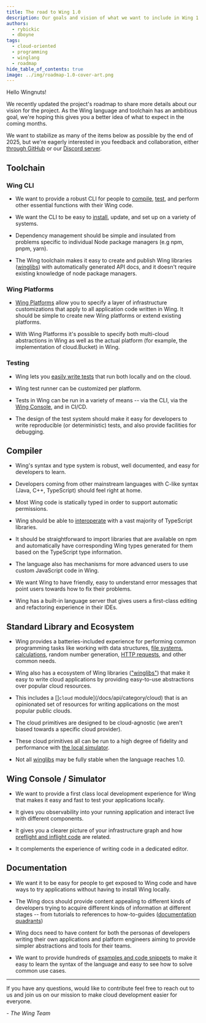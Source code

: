 ```yaml
---
title: The road to Wing 1.0
description: Our goals and vision of what we want to include in Wing 1.0
authors:
  - rybickic
  - dboyne
tags:
  - cloud-oriented
  - programming
  - winglang
  - roadmap
hide_table_of_contents: true
image: ../img/roadmap-1.0-cover-art.png
---
```


Hello Wingnuts!

We recently updated the project's roadmap to share more details about our vision for the project. As the Wing language and toolchain has an ambitious goal, we're hoping this gives you a better idea of what to expect in the coming months.

We want to stabilize as many of the items below as possible by the end of 2025, but we're eagerly interested in you feedback and collaboration, either [through GitHub](https://github.com/winglang/wing) or our [Discord server](https://t.winglang.io/discord).

## Toolchain

### Wing CLI

- We want to provide a robust CLI for people to [compile](/docs/platforms/platforms), [test](/docs/concepts/tests), and perform other essential functions with their Wing code.

- We want the CLI to be easy to [install](/docs/#install), update, and set up on a variety of systems.

- Dependency management should be simple and insulated from problems specific to individual Node package managers (e.g npm, pnpm, yarn).

- The Wing toolchain makes it easy to create and publish Wing libraries ([winglibs](/docs/winglibs/what-are-winglibs)) with automatically generated API docs, and it doesn't require existing knowledge of node package managers.

### Wing Platforms

- [Wing Platforms](/docs/platforms/platforms) allow you to specify a layer of infrastructure customizations that apply to all application code written in Wing. It should be simple to create new Wing platforms or extend existing platforms.

- With Wing Platforms it's possible to specify both multi-cloud abstractions in Wing as well as the actual platform (for example, the implementation of cloud.Bucket) in Wing.

### Testing

- Wing lets you [easily write tests](/docs/concepts/tests) that run both locally and on the cloud.

- Wing test runner can be customized per platform.

- Tests in Wing can be run in a variety of means -- via the CLI, via the [Wing Console](/docs/tools/wing-console), and in CI/CD.

- The design of the test system should make it easy for developers to write reproducible (or deterministic) tests, and also provide facilities for debugging.

## Compiler

- Wing's syntax and type system is robust, well documented, and easy for developers to learn.

- Developers coming from other mainstream languages with C-like syntax (Java, C++, TypeScript) should feel right at home.

- Most Wing code is statically typed in order to support automatic permissions.

- Wing should be able to [interoperate](/docs/faq/why-start-with-js-interop) with a vast majority of TypeScript libraries.

- It should be straightforward to import libraries that are available on npm and automatically have corresponding Wing types generated for them based on the TypeScript type information.

- The language also has mechanisms for more advanced users to use custom JavaScript code in Wing.

- We want Wing to have friendly, easy to understand error messages that point users towards how to fix their problems.

- Wing has a built-in language server that gives users a first-class editing and refactoring experience in their IDEs.

## Standard Library and Ecosystem

- Wing provides a batteries-included experience for performing common programming tasks like working with data structures, [file systems](/docs/api/standard-library/fs/api-reference), [calculations](/docs/api/standard-library/math/api-reference), random number generation, [HTTP requests](/docs/api/standard-library/http/api-reference), and other common needs.

- Wing also has a ecosystem of Wing libraries (["winglibs"](/docs/winglibs/what-are-winglibs)) that make it easy to write cloud applications by providing easy-to-use abstractions over popular cloud resources.

- This includes a []`cloud` module](/docs/api/category/cloud) that is an opinionated set of resources for writing applications on the most popular public clouds.

- The cloud primitives are designed to be cloud-agnostic (we aren't biased towards a specific cloud provider).

- These cloud primitives all can be run to a high degree of fidelity and performance with [the local simulator](/docs/platforms/sim).

- Not all [winglibs](/docs/winglibs/what-are-winglibs) may be fully stable when the language reaches 1.0.

## Wing Console / Simulator

- We want to provide a first class local development experience for Wing that makes it easy and fast to test your applications locally.

- It gives you observability into your running application and interact live with different components.

- It gives you a clearer picture of your infrastructure graph and how [preflight and inflight code](/docs/concepts/inflights) are related.

- It complements the experience of writing code in a dedicated editor.

## Documentation

- We want it to be easy for people to get exposed to Wing code and have ways to try applications without having to install Wing locally.

- The Wing docs should provide content appealing to different kinds of developers trying to acquire different kinds of information at different stages -- from tutorials to references to how-to-guides ([documentation quadrants](https://docs.divio.com/documentation-system/))

- Wing docs need to have content for both the personas of developers writing their own applications and platform engineers aiming to provide simpler abstractions and tools for their teams.

- We want to provide hundreds of [examples and code snippets](/docs/examples) to make it easy to learn the syntax of the language and easy to see how to solve common use cases.

---

If you have any questions, would like to contribute feel free to reach out to us and join us on our mission to make cloud development easier for everyone.

*- The Wing Team*